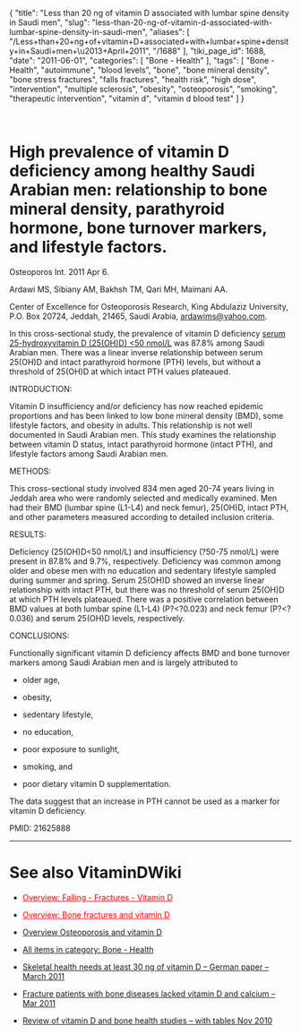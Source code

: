 {
    "title": "Less than 20 ng of vitamin D associated with lumbar spine density in Saudi men",
    "slug": "less-than-20-ng-of-vitamin-d-associated-with-lumbar-spine-density-in-saudi-men",
    "aliases": [
        "/Less+than+20+ng+of+vitamin+D+associated+with+lumbar+spine+density+in+Saudi+men+\u2013+April+2011",
        "/1688"
    ],
    "tiki_page_id": 1688,
    "date": "2011-06-01",
    "categories": [
        "Bone - Health"
    ],
    "tags": [
        "Bone - Health",
        "autoimmune",
        "blood levels",
        "bone",
        "bone mineral density",
        "bone stress fractures",
        "falls fractures",
        "health risk",
        "high dose",
        "intervention",
        "multiple sclerosis",
        "obesity",
        "osteoporosis",
        "smoking",
        "therapeutic intervention",
        "vitamin d",
        "vitamin d blood test"
    ]
}


&nbsp;

# High prevalence of vitamin D deficiency among healthy Saudi Arabian men: relationship to bone mineral density, parathyroid hormone, bone turnover markers, and lifestyle factors.

Osteoporos Int. 2011 Apr 6. 

Ardawi MS, Sibiany AM, Bakhsh TM, Qari MH, Maimani AA.

Center of Excellence for Osteoporosis Research, King Abdulaziz University, P.O. Box 20724, Jeddah, 21465, Saudi Arabia, ardawims@yahoo.com.

In this cross-sectional study, the prevalence of vitamin D deficiency [serum 25-hydroxyvitamin D (25(OH)D) <50 nmol/L](serum%2025-hydroxyvitamin%20D%20(25(OH)D)%20<50%20nmol/L) was 87.8% among Saudi Arabian men. There was a linear inverse relationship between serum 25(OH)D and intact parathyroid hormone (PTH) levels, but without a threshold of 25(OH)D at which intact PTH values plateaued.

INTRODUCTION:

Vitamin D insufficiency and/or deficiency has now reached epidemic proportions and has been linked to low bone mineral density (BMD), some lifestyle factors, and obesity in adults. This relationship is not well documented in Saudi Arabian men. This study examines the relationship between vitamin D status, intact parathyroid hormone (intact PTH), and lifestyle factors among Saudi Arabian men.

METHODS:

This cross-sectional study involved 834 men aged 20-74 years living in Jeddah area who were randomly selected and medically examined. Men had their BMD (lumbar spine (L1-L4) and neck femur), 25(OH)D, intact PTH, and other parameters measured according to detailed inclusion criteria.

RESULTS:

Deficiency (25(OH)D<50 nmol/L) and insufficiency (?50-75 nmol/L) were present in 87.8% and 9.7%, respectively. Deficiency was common among older and obese men with no education and sedentary lifestyle sampled during summer and spring. Serum 25(OH)D showed an inverse linear relationship with intact PTH, but there was no threshold of serum 25(OH)D at which PTH levels plateaued. There was a positive correlation between BMD values at both lumbar spine (L1-L4) (P?<?0.023) and neck femur (P?<?0.036) and serum 25(OH)D levels, respectively.

CONCLUSIONS:

Functionally significant vitamin D deficiency affects BMD and bone turnover markers among Saudi Arabian men and is largely attributed to 

* older age, 

* obesity, 

* sedentary lifestyle, 

* no education, 

* poor exposure to sunlight, 

* smoking, and 

* poor dietary vitamin D supplementation. 

The data suggest that an increase in PTH cannot be used as a marker for vitamin D deficiency.

PMID:     21625888 

- - - - - - 

# See also VitaminDWiki

* <a href="/posts/overview-falling-fractures-vitamin-d" style="color: red; text-decoration: underline;" title="This link has an unknown page_id: 1260">Overview: Falling - Fractures - Vitamin D</a>

* <a href="/posts/overview-bone-fractures-and-vitamin-d" style="color: red; text-decoration: underline;" title="This link has an unknown page_id: 1344">Overview: Bone fractures and vitamin D</a>

* [Overview Osteoporosis and vitamin D](/posts/overview-osteoporosis-and-vitamin-d)

* [All items in category: Bone - Health](https://www.VitaminDWiki.com/tiki-browse_categories.php?parentId=6&sort_mode=created_desc)

* [Skeletal health needs at least 30 ng of vitamin D – German paper – March 2011](/posts/skeletal-health-needs-at-least-30-ng-of-vitamin-d-german-paper)

* [Fracture patients with bone diseases lacked vitamin D and calcium – Mar 2011](/posts/fracture-patients-with-bone-diseases-lacked-vitamin-d-and-calcium)

* [Review of vitamin D and bone health studies – with tables Nov 2010](/posts/review-of-vitamin-d-and-bone-health-studies-with-tables)